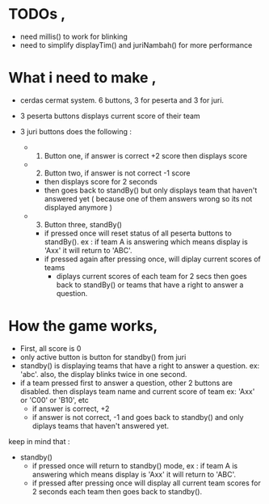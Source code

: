 # TODOs ,

- need millis() to work for blinking
- need to simplify displayTim() and juriNambah() for more performance

# What i need to make ,

- cerdas cermat system. 6 buttons, 3 for peserta and 3 for juri.

- 3 peserta buttons displays current score of their team

- 3 juri buttons does the following :
  - 1. Button one, if answer is correct +2 score then displays score
  - 2. Button two, if answer is not correct -1 score
    - then displays score for 2 seconds
    - then goes back to standBy() but only displays team that haven't answered yet ( because one of them answers wrong so its not displayed anymore )
  - 3. Button three, standBy()
    - if pressed once will reset status of all peserta buttons to standBy(). ex : if team A is answering which means display is 'Axx' it will return to 'ABC'.
    - if pressed again after pressing once, will diplay current scores of teams
      - diplays current scores of each team for 2 secs then goes back to standBy() or teams that have a right to answer a question.

# How the game works,

- First, all score is 0
- only active button is button for standby() from juri
- standby() is displaying teams that have a right to answer a question. ex: 'abc'. also, the display blinks twice in one second.
- if a team pressed first to answer a question, other 2 buttons are disabled. then displays team name and current score of team ex: 'Axx' or 'C00' or 'B10', etc
  - if answer is correct, +2
  - if answer is not correct, -1 and goes back to standby() and only diplays teams that haven't answered yet.

keep in mind that :

- standby()
  - if pressed once will return to standby() mode, ex : if team A is answering which means display is 'Axx' it will return to 'ABC'.
  - if pressed after pressing once will display all current team scores for 2 seconds each team then goes back to standby().
